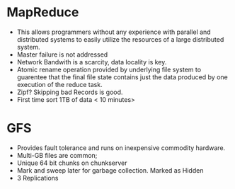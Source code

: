 


# MapReduce 
- This allows programmers without any experience with parallel and distributed systems to easily utilize the resources of a large distributed system.
- Master failure is not addressed
- Network Bandwith is a scarcity, data locality is key.
- Atomic rename operation provided by underlying file system to guarentee that the final file state contains just the data produced by one execution of the reduce task. 
- Zipf? Skipping bad Records is good. 
- First time sort 1TB of data < 10 minutes>


# GFS
- Provides fault tolerance and runs on inexpensive commodity hardware. 
- Multi-GB files are common;
- Unique 64 bit chunks on chunkserver
- Mark and sweep later for garbage collection. Marked as Hidden
- 3 Replications